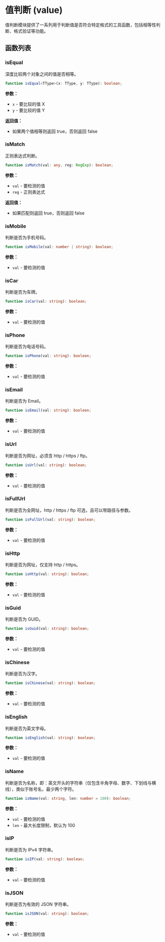 # 值判断 (value)

值判断模块提供了一系列用于判断值是否符合特定格式的工具函数，包括相等性判断、格式验证等功能。

## 函数列表

### isEqual

深度比较两个对象之间的值是否相等。

```typescript
function isEqual<TType>(x: TType, y: TType): boolean;
```

**参数：**

-   `x` - 要比较的值 X
-   `y` - 要比较的值 Y

**返回值：**

-   如果两个值相等则返回 true，否则返回 false

### isMatch

正则表达式判断。

```typescript
function isMatch(val: any, reg: RegExp): boolean;
```

**参数：**

-   `val` - 要检测的值
-   `reg` - 正则表达式

**返回值：**

-   如果匹配则返回 true，否则返回 false

### isMobile

判断是否为手机号码。

```typescript
function isMobile(val: number | string): boolean;
```

**参数：**

-   `val` - 要检测的值

### isCar

判断是否为车牌。

```typescript
function isCar(val: string): boolean;
```

**参数：**

-   `val` - 要检测的值

### isPhone

判断是否为电话号码。

```typescript
function isPhone(val: string): boolean;
```

**参数：**

-   `val` - 要检测的值

### isEmail

判断是否为 Email。

```typescript
function isEmail(val: string): boolean;
```

**参数：**

-   `val` - 要检测的值

### isUrl

判断是否为网址，必须含 http / https / ftp。

```typescript
function isUrl(val: string): boolean;
```

**参数：**

-   `val` - 要检测的值

### isFullUrl

判断是否为全网址，http / https / ftp 可选，且可以带路径与参数。

```typescript
function isFullUrl(val: string): boolean;
```

**参数：**

-   `val` - 要检测的值

### isHttp

判断是否为网址，仅支持 http / https。

```typescript
function isHttp(val: string): boolean;
```

**参数：**

-   `val` - 要检测的值

### isGuid

判断是否为 GUID。

```typescript
function isGuid(val: string): boolean;
```

**参数：**

-   `val` - 要检测的值

### isChinese

判断是否为汉字。

```typescript
function isChinese(val: string): boolean;
```

**参数：**

-   `val` - 要检测的值

### isEnglish

判断是否为英文字母。

```typescript
function isEnglish(val: string): boolean;
```

**参数：**

-   `val` - 要检测的值

### isName

判断是否为名称，即：英文开头的字符串（仅包含半角字母、数字、下划线与横线），类似于账号名，最少两个字符。

```typescript
function isName(val: string, len: number = 100): boolean;
```

**参数：**

-   `val` - 要检测的值
-   `len` - 最大长度限制，默认为 100

### isIP

判断是否为 IPv4 字符串。

```typescript
function isIP(val: string): boolean;
```

**参数：**

-   `val` - 要检测的值

### isJSON

判断是否为有效的 JSON 字符串。

```typescript
function isJSON(val: string): boolean;
```

**参数：**

-   `val` - 要检测的值
